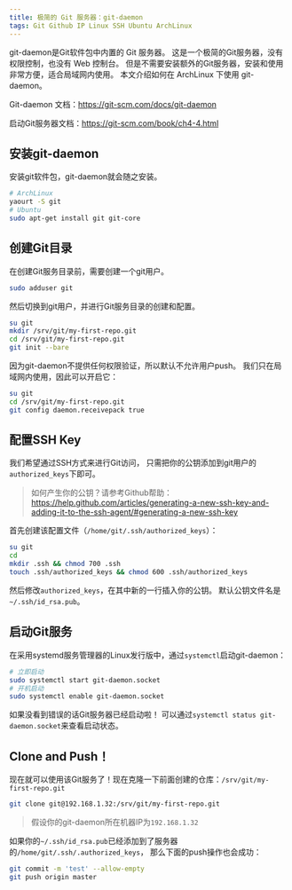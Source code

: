 ```yaml
---
title: 极简的 Git 服务器：git-daemon
tags: Git Github IP Linux SSH Ubuntu ArchLinux
---
```


git-daemon是Git软件包中内置的 Git 服务器。
这是一个极简的Git服务器，没有权限控制，也没有 Web 控制台。
但是不需要安装额外的Git服务器，安装和使用非常方便，适合局域网内使用。
本文介绍如何在 ArchLinux 下使用 git-daemon。

Git-daemon 文档：<https://git-scm.com/docs/git-daemon>

启动Git服务器文档：<https://git-scm.com/book/ch4-4.html>

<!--more-->

## 安装git-daemon

安装git软件包，git-daemon就会随之安装。

```bash
# ArchLinux
yaourt -S git
# Ubuntu
sudo apt-get install git git-core
```

## 创建Git目录

在创建Git服务目录前，需要创建一个git用户。

```bash
sudo adduser git
```

然后切换到git用户，并进行Git服务目录的创建和配置。

```bash
su git
mkdir /srv/git/my-first-repo.git
cd /srv/git/my-first-repo.git
git init --bare
```

因为git-daemon不提供任何权限验证，所以默认不允许用户push。
我们只在局域网内使用，因此可以开启它：

```bash
su git
cd /srv/git/my-first-repo.git
git config daemon.receivepack true
```

## 配置SSH Key

我们希望通过SSH方式来进行Git访问，
只需把你的公钥添加到git用户的`authorized_keys`下即可。

> 如何产生你的公钥？请参考Github帮助：<https://help.github.com/articles/generating-a-new-ssh-key-and-adding-it-to-the-ssh-agent/#generating-a-new-ssh-key>

首先创建该配置文件（`/home/git/.ssh/authorized_keys`）：

```bash
su git
cd
mkdir .ssh && chmod 700 .ssh
touch .ssh/authorized_keys && chmod 600 .ssh/authorized_keys
```

然后修改`authorized_keys`，在其中新的一行插入你的公钥。
默认公钥文件名是`~/.ssh/id_rsa.pub`。


## 启动Git服务

在采用systemd服务管理器的Linux发行版中，通过`systemctl`启动git-daemon：

```bash
# 立即启动
sudo systemctl start git-daemon.socket
# 开机启动
sudo systemctl enable git-daemon.socket
```

如果没看到错误的话Git服务器已经启动啦！
可以通过`systemctl status git-daemon.socket`来查看启动状态。

## Clone and Push！

现在就可以使用该Git服务了！现在克隆一下前面创建的仓库：`/srv/git/my-first-repo.git`


```bash
git clone git@192.168.1.32:/srv/git/my-first-repo.git
```

> 假设你的git-daemon所在机器IP为`192.168.1.32`

如果你的`~/.ssh/id_rsa.pub`已经添加到了服务器的`/home/git/.ssh/.authorized_keys`，
那么下面的push操作也会成功：

```bash
git commit -m 'test' --allow-empty
git push origin master
```

